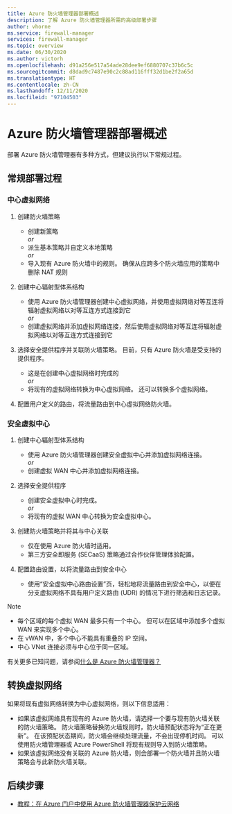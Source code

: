 ```yaml
---
title: Azure 防火墙管理器部署概述
description: 了解 Azure 防火墙管理器所需的高级部署步骤
author: vhorne
ms.service: firewall-manager
services: firewall-manager
ms.topic: overview
ms.date: 06/30/2020
ms.author: victorh
ms.openlocfilehash: d91a256e517a54ade28dee9ef6880707c37b6c5c
ms.sourcegitcommit: d8dad9c7487e90c2c88ad116fff32d1be2f2a65d
ms.translationtype: HT
ms.contentlocale: zh-CN
ms.lasthandoff: 12/11/2020
ms.locfileid: "97104503"
---
```

# <a name="azure-firewall-manager-deployment-overview"></a>Azure 防火墙管理器部署概述

部署 Azure 防火墙管理器有多种方式，但建议执行以下常规过程。

## <a name="general-deployment-process"></a>常规部署过程

### <a name="hub-virtual-networks"></a>中心虚拟网络

1.  创建防火墙策略

    - 创建新策略
<br>*or*<br>
    - 派生基本策略并自定义本地策略
<br>*or*<br>
    - 导入现有 Azure 防火墙中的规则。 确保从应跨多个防火墙应用的策略中删除 NAT 规则
1. 创建中心辐射型体系结构
   - 使用 Azure 防火墙管理器创建中心虚拟网络，并使用虚拟网络对等互连将辐射虚拟网络以对等互连方式连接到它
<br>*or*<br>
    - 创建虚拟网络并添加虚拟网络连接，然后使用虚拟网络对等互连将辐射虚拟网络以对等互连方式连接到它

3. 选择安全提供程序并关联防火墙策略。 目前，只有 Azure 防火墙是受支持的提供程序。

   - 这是在创建中心虚拟网络时完成的
<br>*or*<br>
    - 将现有的虚拟网络转换为中心虚拟网络。 还可以转换多个虚拟网络。

4. 配置用户定义的路由，将流量路由到中心虚拟网络防火墙。


### <a name="secured-virtual-hubs"></a>安全虚拟中心

1. 创建中心辐射型体系结构

   - 使用 Azure 防火墙管理器创建安全虚拟中心并添加虚拟网络连接。<br>*or*<br>
   - 创建虚拟 WAN 中心并添加虚拟网络连接。
2. 选择安全提供程序

   - 创建安全虚拟中心时完成。<br>*or*<br>
   - 将现有的虚拟 WAN 中心转换为安全虚拟中心。
3. 创建防火墙策略并将其与中心关联

   - 仅在使用 Azure 防火墙时适用。
   - 第三方安全即服务 (SECaaS) 策略通过合作伙伴管理体验配置。
4. 配置路由设置，以将流量路由到安全中心

   - 使用“安全虚拟中心路由设置”页，轻松地将流量路由到安全中心，以便在分支虚拟网络不具有用户定义路由 (UDR) 的情况下进行筛选和日志记录。

> [!NOTE]
> - 每个区域的每个虚拟 WAN 最多只有一个中心。 但可以在区域中添加多个虚拟 WAN 来实现多个中心。
> - 在 vWAN 中，多个中心不能具有重叠的 IP 空间。
> - 中心 VNet 连接必须与中心位于同一区域。
>
> 有关更多已知问题，请参阅[什么是 Azure 防火墙管理器？](overview.md#known-issues)

## <a name="convert-virtual-networks"></a>转换虚拟网络

如果将现有虚拟网络转换为中心虚拟网络，则以下信息适用：

- 如果该虚拟网络具有现有的 Azure 防火墙，请选择一个要与现有防火墙关联的防火墙策略。 防火墙策略替换防火墙规则时，防火墙预配状态将为“正在更新”。 在该预配状态期间，防火墙会继续处理流量，不会出现停机时间。 可以使用防火墙管理器或 Azure PowerShell 将现有规则导入到防火墙策略。
- 如果该虚拟网络没有关联的 Azure 防火墙，则会部署一个防火墙并且防火墙策略会与此新防火墙关联。

## <a name="next-steps"></a>后续步骤

- [教程：在 Azure 门户中使用 Azure 防火墙管理器保护云网络](secure-cloud-network.md)